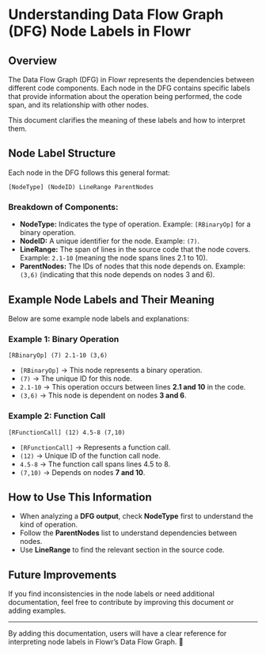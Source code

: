 # Understanding Data Flow Graph (DFG) Node Labels in Flowr

## Overview
The Data Flow Graph (DFG) in Flowr represents the dependencies between different code components. Each node in the DFG contains specific labels that provide information about the operation being performed, the code span, and its relationship with other nodes.

This document clarifies the meaning of these labels and how to interpret them.

## Node Label Structure
Each node in the DFG follows this general format:

```
[NodeType] (NodeID) LineRange ParentNodes
```

### **Breakdown of Components:**
- **NodeType:** Indicates the type of operation. Example: `[RBinaryOp]` for a binary operation.
- **NodeID:** A unique identifier for the node. Example: `(7)`.
- **LineRange:** The span of lines in the source code that the node covers. Example: `2.1-10` (meaning the node spans lines 2.1 to 10).
- **ParentNodes:** The IDs of nodes that this node depends on. Example: `(3,6)` (indicating that this node depends on nodes 3 and 6).

## Example Node Labels and Their Meaning
Below are some example node labels and explanations:

### **Example 1: Binary Operation**
```
[RBinaryOp] (7) 2.1-10 (3,6)
```
- `[RBinaryOp]` → This node represents a binary operation.
- `(7)` → The unique ID for this node.
- `2.1-10` → This operation occurs between lines **2.1 and 10** in the code.
- `(3,6)` → This node is dependent on nodes **3 and 6**.

### **Example 2: Function Call**
```
[RFunctionCall] (12) 4.5-8 (7,10)
```
- `[RFunctionCall]` → Represents a function call.
- `(12)` → Unique ID of the function call node.
- `4.5-8` → The function call spans lines 4.5 to 8.
- `(7,10)` → Depends on nodes **7 and 10**.

## How to Use This Information
- When analyzing a **DFG output**, check **NodeType** first to understand the kind of operation.
- Follow the **ParentNodes** list to understand dependencies between nodes.
- Use **LineRange** to find the relevant section in the source code.

## Future Improvements
If you find inconsistencies in the node labels or need additional documentation, feel free to contribute by improving this document or adding examples.

---

By adding this documentation, users will have a clear reference for interpreting node labels in Flowr’s Data Flow Graph. 🚀

